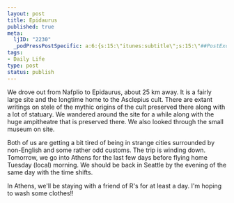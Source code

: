 ```yaml
--- 
layout: post
title: Epidaurus
published: true
meta: 
  ljID: "2230"
  _podPressPostSpecific: a:6:{s:15:\"itunes:subtitle\";s:15:\"##PostExcerpt##\";s:14:\"itunes:summary\";s:15:\"##PostExcerpt##\";s:15:\"itunes:keywords\";s:17:\"##WordPressCats##\";s:13:\"itunes:author\";s:10:\"##Global##\";s:15:\"itunes:explicit\";s:2:\"No\";s:12:\"itunes:block\";s:2:\"No\";}
tags: 
- Daily Life
type: post
status: publish
---
```

We drove out from Nafplio to Epidaurus, about 25 km away. It is a fairly large site and the longtime home to the Asclepius cult. There are extant writings on stele of the mythic origins of the cult preserved there along with a lot of statuary. We wandered around the site for a while along with the huge ampitheatre that is preserved there. We also looked through the small museum on site.

Both of us are getting a bit tired of being in strange cities surrounded by non-English and some rather odd customs. The trip is winding down. Tomorrow, we go into Athens for the last few days before flying home Tuesday (local) morning. We should be back in Seattle by the evening of the same day with the time shifts.

In Athens, we&apos;ll be staying with a friend of R&apos;s for at least a day. I&apos;m hoping to wash some clothes!!
